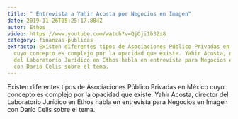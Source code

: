 ```yaml
---
title: " Entrevista a Yahir Acosta por Negocios en Imagen"
date: 2019-11-26T05:25:17.884Z
autor: Ethos
video: https://www.youtube.com/watch?v=QjOji1b3Zx8
category: finanzas-publicas
extracto: Existen diferentes tipos de Asociaciones Público Privadas en México
  cuyo concepto es complejo por la opacidad que existe. Yahir Acosta, director
  del Laboratorio Jurídico en Ethos habla en entrevista para Negocios en Imagen
  con Darío Celis sobre el tema.
---
```

<!--StartFragment-->

Existen diferentes tipos de Asociaciones Público Privadas en México cuyo concepto es complejo por la opacidad que existe. Yahir Acosta, director del Laboratorio Jurídico en Ethos habla en entrevista para Negocios en Imagen con Darío Celis sobre el tema.

<!--EndFragment-->